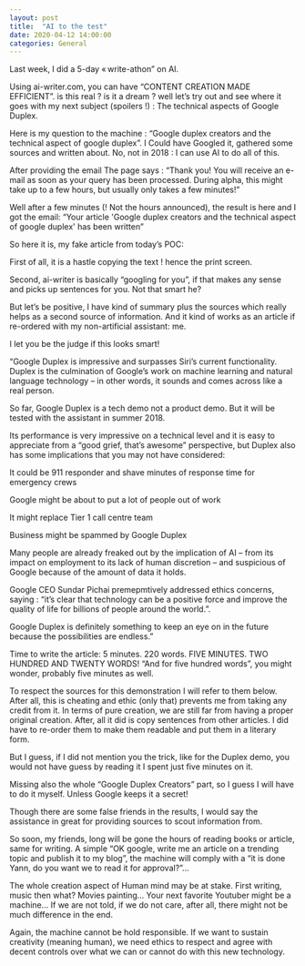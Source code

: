 ```yaml
---
layout: post
title:  "AI to the test"
date: 2020-04-12 14:00:00
categories: General
---
```

Last week, I did a 5-day « write-athon” on AI.  

Using ai-writer.com, you can have “CONTENT CREATION MADE EFFICIENT”. is this real ? is it a dream ? well let’s try out and see where it goes with my next subject (spoilers !) : The technical aspects of Google Duplex. 

Here is my question to the machine : “Google duplex creators and the technical aspect of google duplex”. I Could have Googled it, gathered some sources and written about. No, not in 2018 : I can use AI to do all of this. 

After providing the email The page says : “Thank you! You will receive an e-mail as soon as your query has been processed. During alpha, this might take up to a few hours, but usually only takes a few minutes!” 

Well after a few minutes (! Not the hours announced), the result is here and I got the email: “Your article 'Google duplex creators and the technical aspect of google duplex' has been written” 

So here it is, my fake article from today’s POC: 

 

First of all, it is a hastle copying the text ! hence the print screen. 

Second, ai-writer is basically “googling for you”, if that makes any sense and picks up sentences for you. Not that smart he? 

But let’s be positive, I have kind of summary plus the sources which really helps as a second source of information. And it kind of works as an article if re-ordered with my non-artificial assistant: me.  

I let you be the judge if this looks smart! 

 

“Google Duplex is impressive and surpasses Siri’s current functionality. Duplex is the culmination of Google’s work on machine learning and natural language technology – in other words, it sounds and comes across like a real person. 

So far, Google Duplex is a tech demo not a product demo. But it will be tested with the assistant in summer 2018. 

Its performance is very impressive on a technical level and it is easy to appreciate from a “good grief, that’s awesome” perspective, but Duplex also has some implications that you may not have considered: 

It could be 911 responder and shave minutes of response time for emergency crews 

Google might be about to put a lot of people out of work 

It might replace Tier 1 call centre team 

Business might be spammed by Google Duplex 

Many people are already freaked out by the implication of AI – from its impact on employment to its lack of human discretion – and suspicious of Google because of the amount of data it holds. 

Google CEO Sundar Pichai premepmtively addressed ethics concerns, saying : “it’s clear that technology can be a positive force and improve the quality of life  for billions of people around the world.”. 

Google Duplex is definitely something to keep an eye on in the future because the possibilities are endless.” 

 

Time to write the article: 5 minutes. 220 words. FIVE MINUTES. TWO HUNDRED AND TWENTY WORDS! “And for five hundred words”, you might wonder, probably five minutes as well. 

To respect the sources for this demonstration I will refer to them below. After all, this is cheating and ethic (only that) prevents me from taking any credit from it. In terms of pure creation, we are still far from having a proper original creation. After, all it did is copy sentences from other articles. I did have to re-order them to make them readable and put them in a literary form. 

But I guess, if I did not mention you the trick, like for the Duplex demo, you would not have guess by reading it I spent just five minutes on it. 

Missing also the whole “Google Duplex Creators” part, so I guess I will have to do it myself. Unless Google keeps it a secret! 

Though there are some false friends in the results, I would say the assistance in great for providing sources to scout information from. 

So soon, my friends, long will be gone the hours of reading books or article, same for writing. A simple “OK google, write me an article on a trending topic and publish it to my blog”, the machine will comply with a “it is done Yann, do you want we to read it for approval?”… 

The whole creation aspect of Human mind may be at stake. First writing, music then what? Movies painting… Your next favorite Youtuber might be a machine… If we are not told, if we do not care, after all, there might not be much difference in the end. 

Again, the machine cannot be hold responsible. If we want to sustain creativity (meaning human), we need ethics to respect and agree with decent controls over what we can or cannot do with this new technology.  
